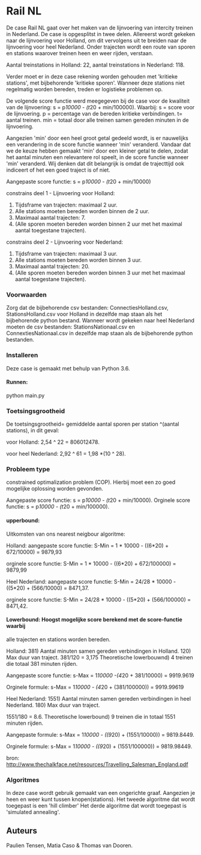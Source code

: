 # Rail NL 

De case Rail NL gaat over het maken van de lijnvoering van intercity treinen in 
Nederland. De case is opgesplitst in twee delen. Allereerst wordt gekeken naar 
de lijnvoering voor Holland, om dit vervolgens uit te breiden naar de lijnvoering 
voor heel Nederland. 
Onder trajecten wordt een route van sporen en stations waarover treinen heen en 
weer rijden, verstaan.

Aantal treinstations in Holland: 22, 
aantal treinstations in Nederland: 118. 

Verder moet er in deze case rekening worden gehouden met 'kritieke stations', 
met bijbehorende 'kritieke sporen'. Wanneer deze stations niet regelmatig worden 
bereden, treden er logistieke problemen op. 

De volgende score functie werd meegegeven bij de case voor de kwaliteit van de 
lijnvoering: 
s = p*10000 - (t*20 + min/100000).
Waarbij:
s = score voor de lijnvoering. 
p = percentage van de bereden kritieke verbindingen. 
t= aantal treinen. 
min = totaal door alle treinen samen gereden minuten in de lijnvoering.

Aangezien 'min' door een heel groot getal gedeeld wordt, is er nauwelijks een 
verandering in de score functie wanneer 'min' veranderd. Vandaar dat we de keuze 
hebben gemaakt 'min' door een kleiner getal te delen, zodat het aantal minuten 
een relevantere rol speelt, in de score functie wanneer 'min' veranderd. Wij 
denken dat dit belangrijk is omdat de trajecttijd ook indiceert of het een goed
traject is of niet. 

Aangepaste score functie: 
s = p*10000 - (t*20 + min/10000)

constrains deel 1 - Lijnvoering voor Holland:
1. Tijdsframe van trajecten: maximaal 2 uur. 
2. Alle stations moeten bereden worden binnen de 2 uur. 
3. Maximaal aantal trajecten: 7. 
4. (Alle sporen moeten bereden worden binnen 2 uur met het maximal aantal 
toegestane trajecten).

constrains deel 2 - Lijnvoering voor Nederland:
1. Tijdsframe van trajecten: maximaal 3 uur. 
2. Alle stations moeten bereden worden binnen 3 uur. 
3. Maximaal aantal trajecten: 20. 
4. (Alle sporen moeten bereden worden binnen 3 uur met het maximaal aantal 
toegestane trajecten).

### Voorwaarden

Zorg dat de bijbehorende csv bestanden: ConnectiesHolland.csv, 
StationsHolland.csv voor Holland in dezelfde map staan als het bijbehorende 
python bestand. 
Wanneer wordt gekeken naar heel Nederland moeten de csv bestanden: 
StationsNationaal.csv en ConnextiesNationaal.csv in dezelfde map staan 
als de bijbehorende python bestanden. 

### Installeren

Deze case is gemaakt met behulp van Python 3.6.

#### Runnen:
python main.py

### Toetsingsgrootheid

De toetsingsgrootheid= gemiddelde aantal sporen per station ^(aantal stations), 
in dit geval: 

voor Holland:
2,54 ^ 22 = 806012478.

voor heel Nederland:
2,92 ^ 61 = 1,98 *(10 ^ 28). 

### Probleem type
constrained optimalization problem (COP). Hierbij moet een zo goed mogelijke 
oplossing worden gevonden. 

Aangepaste score functie: s = p*10000 - (t*20 + min/10000).
Orginele score functie: s = p*10000 - (t*20 + min/100000).

#### upperbound: 
Uitkomsten van ons nearest neigbour algoritme:

Holland:
aangepaste score functie:
S-Min = 1 * 10000 - ((6*20) + 672/10000) = 9879,93

orginele score functie:
S-Min = 1 * 10000 - ((6*20) + 672/100000) = 9879,99

Heel Nederland:
aangepaste score functie: 
S-Min = 24/28 * 10000 - ((5*20) + (566/10000) = 8471,37.

orginele score functie:
S-Min = 24/28 * 10000 - ((5*20) + (566/100000) = 8471,42.





#### Lowerbound: Hoogst mogelijke score berekend met de score-functie waarbij 
alle trajecten en stations worden bereden.

Holland: 
381) Aantal minuten samen gereden verbindingen in Holland.
120) Max duur van traject. 
381/120 = 3,175
Theoretische lowerbouwnd) 4 treinen die totaal 381 minuten rijden. 

Aangepaste score functie:
s-Max = 1*10000 -(4*20 + 381/10000) = 9919.9619

Orginele formule: 
s-Max = 1*10000 - (4*20 + (381/100000)) = 9919.99619 


Heel Nederland:
1551) Aantal minuten samen gereden verbindingen in heel Nederland.
180) Max duur van traject.

1551/180 = 8.6.
Theoretische lowerbound) 9 treinen die in totaal 1551 minuten rijden.

Aangepaste formule:
s-Max = 1*10000 - ((9*20) + (1551/10000)) = 9819.8449. 

Orginele formule: 
s-Max = 1*10000 - ((9*20) + (1551/100000)) = 9819.98449.

bron: http://www.thechalkface.net/resources/Travelling_Salesman_England.pdf 

### Algoritmes

In deze case wordt gebruik gemaakt van een ongerichte graaf. Aangezien je heen en weer kunt tussen knopen(stations).
Het tweede algoritme dat wordt toegepast is een 'hill climber'
Het derde algoritme dat wordt toegepast is 'simulated annealing'. 



## Auteurs
Paulien Tensen, Matia Caso & Thomas van Dooren. 







